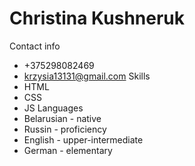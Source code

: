 Christina Kushneruk
======
Contact info
- +375298082469
- krzysia13131@gmail.com
Skills
- HTML
- CSS
- JS
Languages
- Belarusian - native
- Russin - proficiency
- English - upper-intermediate
- German - elementary
